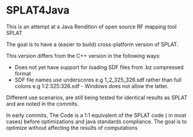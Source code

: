 # SPLAT4Java
This is an attempt at a Java Rendition of open source RF mapping tool SPLAT

The goal is to have a (easier to build) cross-platform version of SPLAT. 

This version differs from the C++ version in the following ways:
 - Does not yet have support for loading SDF files from .bz compressed format
 - SDF file names use underscores e.g 1_2_325_326.sdf rather than full colons e.g 1:2:325:326.sdf - Windows does not allow the latter. 
 
 Different use scenarios, are still being tested for identical results as SPLAT and are noted in the commits. 
 
 In early commits, The Code is a 1:1 equivalent of the SPLAT code ( in most cases) before optimizations and java standards compliance.
 The goal is to optimize without affecting the results of computations
